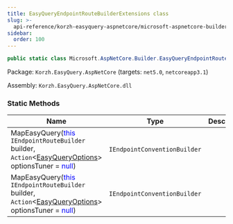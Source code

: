 ```yaml
---
title: EasyQueryEndpointRouteBuilderExtensions class
slug: >-
  api-reference/korzh-easyquery-aspnetcore/microsoft-aspnetcore-builder-namespace/easyqueryendpointroutebuilderextensions-class
sidebar:
  order: 100
---
```


```csharp
public static class Microsoft.AspNetCore.Builder.EasyQueryEndpointRouteBuilderExtensions

```
Package: `Korzh.EasyQuery.AspNetCore` (targets: `net5.0`, `netcoreapp3.1`)

Assembly: `Korzh.EasyQuery.AspNetCore.dll`

### Static Methods

| Name | Type | Description | 
| --- | --- | --- | 
| MapEasyQuery(<span style='color: blue'>this</span> `IEndpointRouteBuilder` builder, `Action`&lt;[EasyQueryOptions](/easyquery/docs/api-reference/korzh-easyquery/korzh-easyquery-services-namespace/easyqueryoptions-class)&gt; optionsTuner = <span style='color: blue'>null</span>) | `IEndpointConventionBuilder` |  | 
| MapEasyQuery(<span style='color: blue'>this</span> `IEndpointRouteBuilder` builder, `Action`&lt;[EasyQueryOptions](/easyquery/docs/api-reference/korzh-easyquery/korzh-easyquery-services-namespace/easyqueryoptions-class)&gt; optionsTuner = <span style='color: blue'>null</span>) | `IEndpointConventionBuilder` |  |

